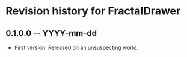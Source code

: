 # Revision history for FractalDrawer

## 0.1.0.0 -- YYYY-mm-dd

* First version. Released on an unsuspecting world.
